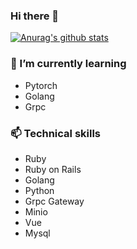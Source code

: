 ### Hi there 👋
[![Anurag's github stats](https://github-readme-stats.vercel.app/api?username=VignetteApril&count_private=true&show_icons=true&theme=radical)](https://github.com/anuraghazra/github-readme-stats)

<!--
**VignetteApril/VignetteApril** is a ✨ _special_ ✨ repository because its `README.md` (this file) appears on your GitHub profile.

Here are some ideas to get you started:

- 🔭 I’m currently working on ...
- 🌱 I’m currently learning ...
- 👯 I’m looking to collaborate on ...
- 🤔 I’m looking for help with ...
- 💬 Ask me about ...
- 📫 How to reach me: ...
- 😄 Pronouns: ...
- ⚡ Fun fact: ...
-->

### 🌱 I’m currently learning

- Pytorch
- Golang
- Grpc

### 📫 Technical skills

- Ruby
- Ruby on Rails
- Golang
- Python
- Grpc Gateway
- Minio
- Vue
- Mysql
